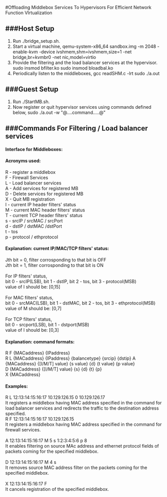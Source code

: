 #Offloading Middlebox Services To Hypervisors For Efficient Network Function VIrtualization

###Host Setup
--------------
1) Run ./bridge_setup.sh.
2) Start a virtual machine,
	qemu-system-x86_64 sandbox.img -m 2048 -enable-kvm -device ivshmem,shm=ivshmem,size=1 -net bridge,br=kvmbr0 -net nic,model=virtio
3) Provide the filtering and the load balancer services at the hypervisor.
	sudo insmod bfilter.ko
	sudo insmod bloadbal.ko
4) Periodically listen to the middleboxes,
	gcc readSHM.c -lrt
	sudo ./a.out

###Guest Setup
---------------
1) Run ./StartMB.sh.
2) Now register or quit hypervisor services using commands defined below,
	sudo ./a.out -w "@....command.....@"
	

###Commands For Filtering / Load balancer services
---------------------------------------------------

#### Interface for Middleboxes:
#### Acronyms used:
R - register a middlebox <br/>
F - Firewall Services <br/>
L - Load balancer services <br/>
A - Add services for registered MB<br/> 
D - Delete services for registered MB<br/>
X - Quit MB registration<br/>
I - current IP header filters' status<br/>
M - current MAC header filters' status <br/>
T - current TCP header filters' status<br/>
s - srcIP / srcMAC / srcPort<br/>
d - dstIP / dstMAC /dstPort<br/>
t - tos<br/>
p - protocol / ethprotocol<br/>


#### Explanation: current IP/MAC/TCP filters' status:
Jth bit = 0, filter corrosponding to that bit is OFF<br/>
Jth bit = 1, filter corrosponding to that bit is ON<br/>
<br/>
For IP filters' status,<br/>
bit 0 - srcIP(LSB), bit 1 - dstIP, bit 2 - tos, bit 3 - protocol(MSB)<br/>
value of I should be: [0,15]<br/>
<br/>
For MAC filters' status,<br/>
bit 0 - srcMAC(LSB), bit 1 - dstMAC, bit 2 - tos, bit 3 - ethprotocol(MSB)<br/>
value of M should be: [0,7]<br/>
<br/>
For TCP filters' status,<br/>
bit 0 - srcport(LSB), bit 1 - dstport(MSB)<br/>
value of I should be: [0,3]<br/>


#### Explanation: command formats:<br/>
R F {MACaddress} {IPaddress} <br/>
R L {MACaddress} {IPaddress} {balancetype} {srcip} {dstip}
A {MACaddress} {[I/M/T] value} {s value} {d} {t value} {p value}<br/>
D {MACaddress} {[I/M/T] value} {s} {d} {t} {p}<br/>
X {MACaddress}<br/>


#### Examples:
R L 12:13:14:15:16:17 10.129.126.15 0 10.129.126.17<br/>
It registers a middlebox having MAC address specified in the command for load balancer services and redirects the traffic to the destination address specified. 
<br/>
R F 12:13:14:15:16:17 10.129.126.15 <br/>
It registers a middlebox having MAC address specified in the command for firewall services.<br/>
<br/>
A 12:13:14:15:16:17 M 5 s 1:2:3:4:5:6 p 8<br/>
It enables filtering on source MAc address and ethernet protocol fields of packets coming for the specified middlebox.<br/>
<br/>
D 12:13:14:15:16:17 M 4 s<br/>
It removes source MAC address filter on the packets coming for the specified middlebox.<br/>
<br/>
X 12:13:14:15:16:17 F<br/>
It cancels registration of the specified middlebox.<br/>


